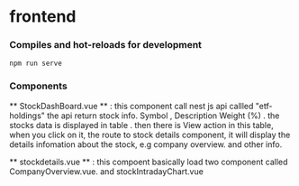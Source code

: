 # frontend

### Compiles and hot-reloads for development
```
npm run serve
```

### Components
** StockDashBoard.vue ** :  this component call nest js api callled "etf-holdings" the api return stock info.  Symbol ,  Description  Weight (%) . the stocks data is displayed in table . then there is View action in this table, when you click on it, the route to stock details component,  it will display the details infomation about the stock, e.g company overview. and other info. 

**  stockdetails.vue ** : this compoent basically load two component  called CompanyOverview.vue. and stockIntradayChart.vue



